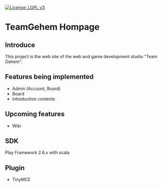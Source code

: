 [![License: LGPL v3](https://img.shields.io/badge/License-LGPL%20v3-blue.svg)](https://www.gnu.org/licenses/lgpl-3.0)

# TeamGehem Hompage
## Introduce

This project is the web site of the web and game development studio "Team Gehem".


## Features being implemented
+ Admin (Account, Board)
+ Board
+ Introduction contents

## Upcoming features
+ Wiki

## SDK
Play Framework 2.6.x with scala

## Plugin
+ TinyMCE